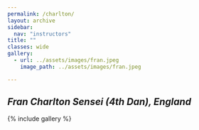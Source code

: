 ```yaml
---
permalink: /charlton/
layout: archive
sidebar:
  nav: "instructors"
title: ""
classes: wide
gallery:
  - url: ../assets/images/fran.jpeg
    image_path: ../assets/images/fran.jpeg

---
```

## *Fran Charlton Sensei (4th Dan), England*

{% include gallery %}

